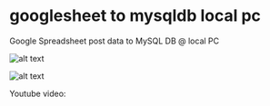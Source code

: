 # googlesheet to mysqldb local pc
 Google Spreadsheet post data to MySQL DB @ local PC
 
 ![alt text](https://github.com/jenizar/googlesheet-to-mysqldb-local-pc/blob/master/screenshot.PNG)
 
 ![alt text](https://github.com/jenizar/googlesheet-to-mysqldb-local-pc/blob/master/ngrok.PNG)

Youtube video:
